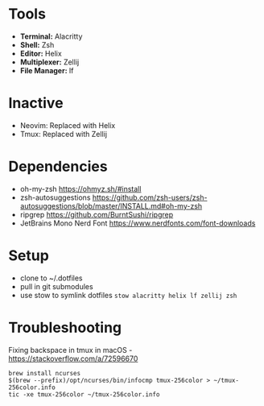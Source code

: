 # Tools
- **Terminal:** Alacritty
- **Shell:** Zsh
- **Editor:** Helix
- **Multiplexer:** Zellij
- **File Manager:** lf

# Inactive
- Neovim: Replaced with Helix
- Tmux: Replaced with Zellij

# Dependencies
- oh-my-zsh https://ohmyz.sh/#install
- zsh-autosuggestions https://github.com/zsh-users/zsh-autosuggestions/blob/master/INSTALL.md#oh-my-zsh
- ripgrep https://github.com/BurntSushi/ripgrep
- JetBrains Mono Nerd Font https://www.nerdfonts.com/font-downloads

# Setup
- clone to ~/.dotfiles
- pull in git submodules
- use stow to symlink dotfiles `stow alacritty helix lf zellij zsh`

# Troubleshooting
Fixing backspace in tmux in macOS - https://stackoverflow.com/a/72596670

```
brew install ncurses
$(brew --prefix)/opt/ncurses/bin/infocmp tmux-256color > ~/tmux-256color.info
tic -xe tmux-256color ~/tmux-256color.info
```
